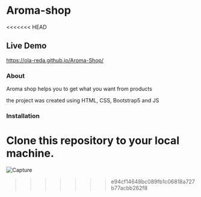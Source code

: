 # Aroma-shop

<<<<<<< HEAD
## Live Demo

https://ola-reda.github.io/Aroma-Shop/

### About

Aroma shop helps you to get what you want from products 

the project was created using HTML, CSS, Bootstrap5 and JS

### Installation

Clone this repository to your local machine.
=======
![Capture](https://github.com/Ola-Reda/Aroma-Shop/assets/78170370/160ddb08-42e7-48c6-8dd0-bbacd7bbc34e)

>>>>>>> e94cf14648bc089fb1c06818a727b77acbb262f8
